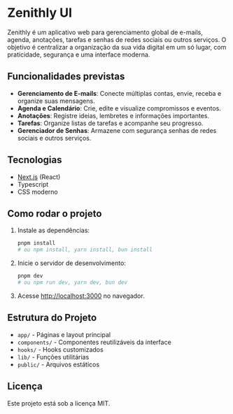 # Zenithly UI

Zenithly é um aplicativo web para gerenciamento global de e-mails, agenda, anotações, tarefas e senhas de redes sociais ou outros serviços. O objetivo é centralizar a organização da sua vida digital em um só lugar, com praticidade, segurança e uma interface moderna.

## Funcionalidades previstas

- **Gerenciamento de E-mails**: Conecte múltiplas contas, envie, receba e organize suas mensagens.
- **Agenda e Calendário**: Crie, edite e visualize compromissos e eventos.
- **Anotações**: Registre ideias, lembretes e informações importantes.
- **Tarefas**: Organize listas de tarefas e acompanhe seu progresso.
- **Gerenciador de Senhas**: Armazene com segurança senhas de redes sociais e outros serviços.

## Tecnologias

- [Next.js](https://nextjs.org/) (React)
- Typescript
- CSS moderno

## Como rodar o projeto

1. Instale as dependências:
   ```bash
   pnpm install
   # ou npm install, yarn install, bun install
   ```
2. Inicie o servidor de desenvolvimento:
   ```bash
   pnpm dev
   # ou npm run dev, yarn dev, bun dev
   ```
3. Acesse [http://localhost:3000](http://localhost:3000) no navegador.

## Estrutura do Projeto

- `app/` - Páginas e layout principal
- `components/` - Componentes reutilizáveis da interface
- `hooks/` - Hooks customizados
- `lib/` - Funções utilitárias
- `public/` - Arquivos estáticos

## Licença

Este projeto está sob a licença MIT.
